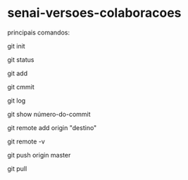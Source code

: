 # senai-versoes-colaboracoes

principais comandos:

git init

git status

git add

git cmmit

git log

git show número-do-commit 

git remote add origin "destino"

git remote -v

git push origin master

git pull
